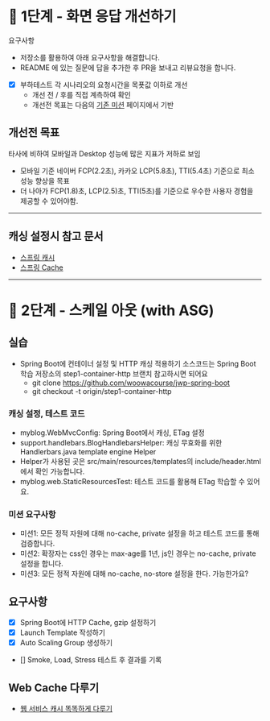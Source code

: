 # 🚀 1단계 - 화면 응답 개선하기

요구사항
- 저장소를 활용하여 아래 요구사항을 해결합니다.
- README 에 있는 질문에 답을 추가한 후 PR을 보내고 리뷰요청을 합니다.

- [X] 부하테스트 각 시나리오의 요청시간을 목푯값 이하로 개선
  - 개선 전 / 후를 직접 계측하여 확인
  - 개선전 목표는 다음의 [기존 미션](https://github.com/next-step/infra-subway-monitoring/tree/14km/docs) 페이지에서 기반

## 개선전 목표
타사에 비하여 모바일과 Desktop 성능에 많은 지표가 저하로 보임
- 모바일 기준 네이버 FCP(2.2초), 카카오 LCP(5.8초), TTI(5.4초) 기준으로 최소 성능 향상을 목표
- 더 나아가 FCP(1.8)초, LCP(2.5)초, TTI(5초)를 기준으로 우수한 사용자 경험을 제공할 수 있어야함.

---
## 캐싱 설정시 참고 문서
- [스프링 캐시](https://blog.outsider.ne.kr/1094)
- [스프링 Cache](https://jaehun2841.github.io/2018/11/07/2018-10-03-spring-ehcache/#%EB%93%A4%EC%96%B4%EA%B0%80%EB%A9%B0)

---

# 🚀 2단계 - 스케일 아웃 (with ASG)

## 실습

- Spring Boot에 컨테이너 설정 및 HTTP 캐싱 적용하기 소스코드는 Spring Boot 학습 저장소의 step1-container-http 브랜치 참고하시면 되어요
  - git clone https://github.com/woowacourse/jwp-spring-boot
  - git checkout -t origin/step1-container-http

### 캐싱 설정, 테스트 코드
- myblog.WebMvcConfig: Spring Boot에서 캐싱, ETag 설정 
- support.handlebars.BlogHandlebarsHelper: 캐싱 무효화를 위한 Handlerbars.java template engine Helper 
- Helper가 사용된 곳은 src/main/resources/templates의 include/header.html에서 확인 가능합니다. 
- myblog.web.StaticResourcesTest: 테스트 코드를 활용해 ETag 학습할 수 있어요.

### 미션 요구사항
- 미션1: 모든 정적 자원에 대해 no-cache, private 설정을 하고 테스트 코드를 통해 검증합니다. 
- 미션2: 확장자는 css인 경우는 max-age를 1년, js인 경우는 no-cache, private 설정을 합니다. 
- 미션3: 모든 정적 자원에 대해 no-cache, no-store 설정을 한다. 가능한가요?

## 요구사항
- [X] Spring Boot에 HTTP Cache, gzip 설정하기 
- [X] Launch Template 작성하기 
- [X] Auto Scaling Group 생성하기 
- [] Smoke, Load, Stress 테스트 후 결과를 기록

## Web Cache 다루기
- [웹 서비스 캐시 똑똑하게 다루기](https://toss.tech/article/smart-web-service-cache)
